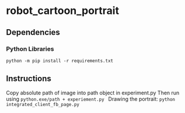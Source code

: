 # robot_cartoon_portrait

## Dependencies
### Python Libraries
`python -m pip install -r requirements.txt`

## Instructions
Copy absolute path of image into path object in experiment.py
Then run using  `python.exe/path + experiement.py `
Drawing the portrait: `python integrated_client_fb_page.py`
